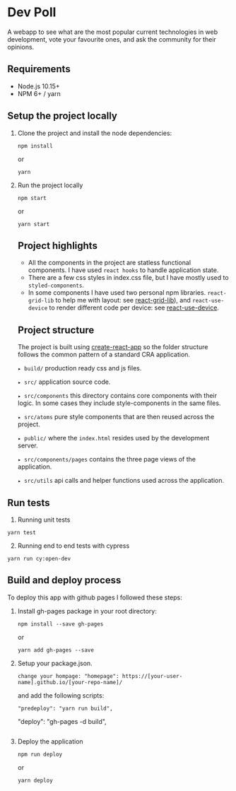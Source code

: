 # Dev Poll

A webapp to see what are the most popular current technologies in web development, vote your favourite ones, and ask the community for their opinions.

## Requirements
- Node.js 10.15+
- NPM 6+ / yarn


## Setup the project locally


1. Clone the project and install the node dependencies:

   ```
   npm install
   ```
   or
   ```
   yarn
   ```
2. Run the project locally
    ```
   npm start
   ```
   or
   ```
   yarn start
   ```

    ## Project highlights
    - All the components in the project are statless functional components. I have used `react hooks` to handle application state.
    - There are a few css styles in index.css file, but I have mostly used to `styled-components`.
    - In some components I have used two personal npm libraries. `react-grid-lib` to help me with layout: see [react-grid-lib](https://www.npmjs.com/package/react-grid-lib)), and `react-use-device` to render different code per device: see [react-use-device](https://www.npmjs.com/package/react-use-device).



   ## Project structure
   The project is built using [create-react-app](https://github.com/facebook/create-react-app) so the folder structure follows the common pattern of a standard CRA application.

    `▸ build/` production ready css and js files.

    `▸ src/`  application source code.

    `▸ src/components` this directory contains core components with their logic. In some cases they include style-components in the same files.

    `▸ src/atoms` pure style components that are then reused across the project.


    `▸ public/` where the `index.html` resides used by the development server.


    `▸ src/components/pages` contains the three page views of the application.


    `▸ src/utils` api calls and helper functions used across the application.

## Run tests
1. Running unit tests

```
yarn test
```
2. Running end to end tests with cypress

```
yarn run cy:open-dev
```

## Build and deploy process

To deploy this app with github pages I followed these steps: 
1. Install gh-pages package in your root directory:

   ```
   npm install --save gh-pages
   ```
   or
   ```
   yarn add gh-pages --save
   ```
2. Setup your package.json.
    ```
   change your hompage: "homepage": https://[your-user-name].github.io/[your-repo-name]/
   ```
   and add the following scripts:
   ```
   "predeploy": "yarn run build",
   ```
   "deploy": "gh-pages -d build",
   ```
3. Deploy the application
   ```
   npm run deploy

   ```
   or
   ```
   yarn deploy
   ```

